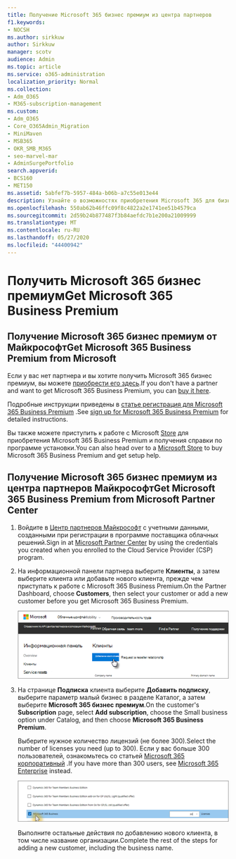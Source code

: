 ```yaml
---
title: Получение Microsoft 365 бизнес премиум из центра партнеров
f1.keywords:
- NOCSH
ms.author: sirkkuw
author: Sirkkuw
manager: scotv
audience: Admin
ms.topic: article
ms.service: o365-administration
localization_priority: Normal
ms.collection:
- Adm_O365
- M365-subscription-management
ms.custom:
- Adm_O365
- Core_O365Admin_Migration
- MiniMaven
- MSB365
- OKR_SMB_M365
- seo-marvel-mar
- AdminSurgePortfolio
search.appverid:
- BCS160
- MET150
ms.assetid: 5abfef7b-5957-484a-b06b-a7c55e013e44
description: Узнайте о возможностях приобретения Microsoft 365 для бизнеса премиум и пошаговых инструкций по их приобретению в центре партнеров Майкрософт.
ms.openlocfilehash: 550ab62b46ffc09f8c4822a2e1741ee51b4579ca
ms.sourcegitcommit: 2d59b24b877487f3b84aefdc7b1e200a21009999
ms.translationtype: MT
ms.contentlocale: ru-RU
ms.lasthandoff: 05/27/2020
ms.locfileid: "44400942"
---
```

# <a name="get-microsoft-365-business-premium"></a><span data-ttu-id="fbff2-103">Получить Microsoft 365 бизнес премиум</span><span class="sxs-lookup"><span data-stu-id="fbff2-103">Get Microsoft 365 Business Premium</span></span>

## <a name="get-microsoft-365-business-premium-from-microsoft"></a><span data-ttu-id="fbff2-104">Получение Microsoft 365 бизнес премиум от Майкрософт</span><span class="sxs-lookup"><span data-stu-id="fbff2-104">Get Microsoft 365 Business Premium from Microsoft</span></span>

<span data-ttu-id="fbff2-105">Если у вас нет партнера и вы хотите получить Microsoft 365 бизнес премиум, вы можете [приобрести его здесь](https://www.microsoft.com/en-US/microsoft-365/business).</span><span class="sxs-lookup"><span data-stu-id="fbff2-105">If you don't have a partner and want to get Microsoft 365 Business Premium, you can [buy it here](https://www.microsoft.com/en-US/microsoft-365/business).</span></span>

<span data-ttu-id="fbff2-106">Подробные инструкции приведены в [статье регистрация для Microsoft 365 Business Premium](sign-up.md) .</span><span class="sxs-lookup"><span data-stu-id="fbff2-106">See [sign up for Microsoft 365 Business Premium](sign-up.md) for detailed instructions.</span></span>

<span data-ttu-id="fbff2-107">Вы также можете приступить к работе с Microsoft [Store](https://www.microsoft.com/en-us/store/locations/find-a-store?icid=en_US_Store_UH_FAS) для приобретения Microsoft 365 Business Premium и получения справки по программе установки.</span><span class="sxs-lookup"><span data-stu-id="fbff2-107">You can also head over to a [Microsoft Store](https://www.microsoft.com/en-us/store/locations/find-a-store?icid=en_US_Store_UH_FAS) to buy Microsoft 365 Business Premium and get setup help.</span></span>
  
## <a name="get-microsoft-365-business-premium-from-microsoft-partner-center"></a><span data-ttu-id="fbff2-108">Получение Microsoft 365 бизнес премиум из центра партнеров Майкрософт</span><span class="sxs-lookup"><span data-stu-id="fbff2-108">Get Microsoft 365 Business Premium from Microsoft Partner Center</span></span>

1. <span data-ttu-id="fbff2-109">Войдите в [Центр партнеров Майкрософт](https://go.microsoft.com/fwlink/p/?linkid=849910) с учетными данными, созданными при регистрации в программе поставщика облачных решений.</span><span class="sxs-lookup"><span data-stu-id="fbff2-109">Sign in at [Microsoft Partner Center](https://go.microsoft.com/fwlink/p/?linkid=849910) by using the credentials you created when you enrolled to the Cloud Service Provider (CSP) program.</span></span> 
    
2. <span data-ttu-id="fbff2-110">На информационной панели партнера выберите **Клиенты**, а затем выберите клиента или добавьте нового клиента, прежде чем приступать к работе с Microsoft 365 Business Premium.</span><span class="sxs-lookup"><span data-stu-id="fbff2-110">On the Partner Dashboard, choose **Customers**, then select your customer or add a new customer before you get Microsoft 365 Business Premium.</span></span>
    
    ![В центре партнеров Майкрософт добавьте клиента.](../media/ec807d07-bbd2-411f-8fe1-c644cf9a3882.png)
  
3. <span data-ttu-id="fbff2-112">На странице **Подписка** клиента выберите **Добавить подписку**, выберите параметр малый бизнес в разделе Каталог, а затем выберите **Microsoft 365 бизнес премиум**.</span><span class="sxs-lookup"><span data-stu-id="fbff2-112">On the customer's **Subscription** page, select **Add subscription**, choose the Small business option under Catalog, and then choose **Microsoft 365 Business Premium**.</span></span>
    
    <span data-ttu-id="fbff2-113">Выберите нужное количество лицензий (не более 300).</span><span class="sxs-lookup"><span data-stu-id="fbff2-113">Select the number of licenses you need (up to 300).</span></span> <span data-ttu-id="fbff2-114">Если у вас больше 300 пользователей, ознакомьтесь со статьей [Microsoft 365 корпоративный](https://go.microsoft.com/fwlink/p/?linkid=862316) .</span><span class="sxs-lookup"><span data-stu-id="fbff2-114">If you have more than 300 users, see [Microsoft 365 Enterprise](https://go.microsoft.com/fwlink/p/?linkid=862316) instead.</span></span> 
    
    ![На странице Создание подписки выберите пункт Малый бизнес.](../media/52d99e89-2175-4974-84bb-dd626048541b.png)
  
    <span data-ttu-id="fbff2-116">Выполните остальные действия по добавлению нового клиента, в том числе название организации.</span><span class="sxs-lookup"><span data-stu-id="fbff2-116">Complete the rest of the steps for adding a new customer, including the business name.</span></span>
    


